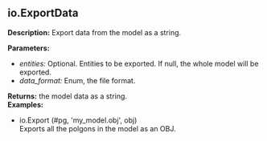 ## io.ExportData  
  
  
**Description:** Export data from the model as a string.

  
  
**Parameters:**  
  * *entities:* Optional. Entities to be exported. If null, the whole model will be exported.  
  * *data\_format:* Enum, the file format.  
  
**Returns:** the model data as a string.  
**Examples:**  
  * io.Export (#pg, 'my_model.obj', obj)  
    Exports all the polgons in the model as an OBJ.
  
